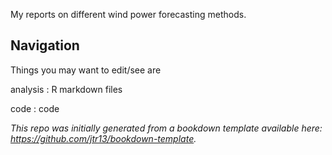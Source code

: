 My reports on different wind power forecasting methods.



## Navigation

Things you may want to edit/see are

analysis : R markdown files

code : code


*This repo was initially generated from a bookdown template available here: https://github.com/jtr13/bookdown-template.*
